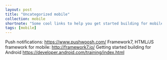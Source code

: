 ```yaml
---
layout: post
title: "Uncategorized mobile"
collection: mobile
shortnote: "Some cool links to help you get started building for mobile."
tags: [mobile]
---
```


Push notifications: https://www.pushwoosh.com/
Framework7, HTML/JS framework for mobile: http://framework7.io/
Getting started building for Android https://developer.android.com/training/index.html
